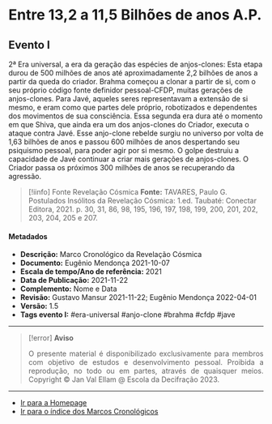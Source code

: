 # Entre 13,2 a 11,5 Bilhões de anos A.P.

## Evento I

2ª Era universal, a era da geração das espécies de anjos-clones: Esta etapa durou de 500 milhões de anos até aproximadamente 2,2 bilhões de anos a partir da queda do criador. Brahma começou a clonar a partir de si, com o seu próprio código fonte definidor pessoal-CFDP, muitas gerações de anjos-clones. Para Javé, aqueles seres representavam a extensão de si mesmo, e eram como que partes dele próprio, robotizados e dependentes dos movimentos de sua consciência. Essa segunda era dura até o momento em que Shiva, que ainda era um dos anjos-clones do Criador, executa o ataque contra Javé. Esse anjo-clone rebelde surgiu no universo por volta de 1,63 bilhões de anos e passou 600 milhões de anos despertando seu psiquismo pessoal, para poder agir por si mesmo. O golpe destruiu a capacidade de Javé continuar a criar mais gerações de anjos-clones. O Criador passa os próximos 300 milhões de anos se recuperando da agressão.

>[!iinfo] Fonte Revelação Cósmica
>**Fonte:** TAVARES, Paulo G. Postulados Insólitos da Revelação Cósmica: 1.ed. Taubaté: Conectar Editora, 2021. p. 30, 31, 86, 98, 195, 196, 197, 198, 199, 200, 201, 202, 203, 204, 205 e 207. 

#### Metadados

- **Descrição:** Marco Cronológico da Revelação Cósmica
- **Documento:** Eugênio Mendonça 2021-10-07
- **Escala de tempo/Ano de referência:** 2021
- **Data de Publicação:** 2021-11-22
- **Complemento:** Nome e Data
- **Revisão:** Gustavo Mansur 2021-11-22; Eugênio Mendonça 2022-04-01
- **Versão:** 1.5
- **Tags evento I:** #era-universal #anjo-clone #brahma #cfdp #jave

---
> [!error] **Aviso**
> <p align="justify">O presente material é disponibilizado exclusivamente para membros com objetivo de estudos e desenvolvimento pessoal. Proibida a reprodução, no todo ou em partes, através de quaisquer meios. Copyright © Jan Val Ellam @ Escola da Decifração 2023. </p>

---
- [Ir para a Homepage](Homepage.canvas)
- [Ir para o índice dos Marcos Cronológicos](ÍNDICE%20DOS%20MARCOS%20CRONOLÓGICOS.canvas)

